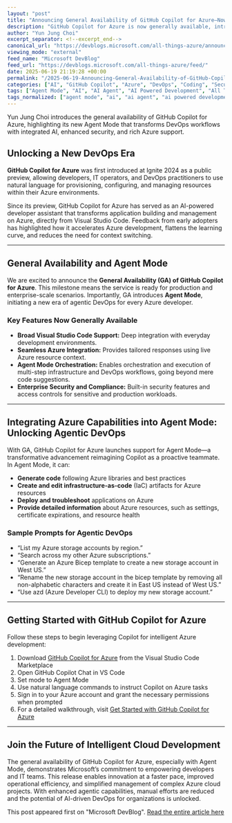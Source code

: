 ```yaml
---
layout: "post"
title: "Announcing General Availability of GitHub Copilot for Azure—Now with Agent Mode"
description: "GitHub Copilot for Azure is now generally available, introducing Agent Mode to empower developers, IT operators, and DevOps practitioners. This release integrates advanced AI capabilities for resource provisioning, infrastructure management, and DevOps workflows in Azure environments, supporting Visual Studio Code and enterprise security requirements."
author: "Yun Jung Choi"
excerpt_separator: <!--excerpt_end-->
canonical_url: "https://devblogs.microsoft.com/all-things-azure/announcing-general-availability-of-github-copilot-for-azure-now-with-agent-mode/"
viewing_mode: "external"
feed_name: "Microsoft DevBlog"
feed_url: "https://devblogs.microsoft.com/all-things-azure/feed/"
date: 2025-06-19 21:19:28 +00:00
permalink: "/2025-06-19-Announcing-General-Availability-of-GitHub-Copilot-for-AzureNow-with-Agent-Mode.html"
categories: ["AI", "GitHub Copilot", "Azure", "DevOps", "Coding", "Security"]
tags: ["Agent Mode", "AI", "AI Agent", "AI Powered Development", "All Things Azure", "App Development", "Appdev", "Application Deployment", "Azure", "Azure Bicep", "Azure Developer CLI", "Cloud Automation", "Coding", "Copilot Chat", "DevOps", "Enterprise Security", "GitHub Copilot", "IaC", "Infrastructure Management", "News", "Security", "VS", "VS Code"]
tags_normalized: ["agent mode", "ai", "ai agent", "ai powered development", "all things azure", "app development", "appdev", "application deployment", "azure", "azure bicep", "azure developer cli", "cloud automation", "coding", "copilot chat", "devops", "enterprise security", "github copilot", "iac", "infrastructure management", "news", "security", "vs", "vs code"]
---
```


Yun Jung Choi introduces the general availability of GitHub Copilot for Azure, highlighting its new Agent Mode that transforms DevOps workflows with integrated AI, enhanced security, and rich Azure support.<!--excerpt_end-->

## Unlocking a New DevOps Era

**GitHub Copilot for Azure** was first introduced at Ignite 2024 as a public preview, allowing developers, IT operators, and DevOps practitioners to use natural language for provisioning, configuring, and managing resources within their Azure environments.

Since its preview, GitHub Copilot for Azure has served as an AI-powered developer assistant that transforms application building and management on Azure, directly from Visual Studio Code. Feedback from early adopters has highlighted how it accelerates Azure development, flattens the learning curve, and reduces the need for context switching.

---

## General Availability and Agent Mode

We are excited to announce the **General Availability (GA) of GitHub Copilot for Azure**. This milestone means the service is ready for production and enterprise-scale scenarios. Importantly, GA introduces **Agent Mode**, initiating a new era of agentic DevOps for every Azure developer.

### Key Features Now Generally Available

- **Broad Visual Studio Code Support:** Deep integration with everyday development environments.
- **Seamless Azure Integration:** Provides tailored responses using live Azure resource context.
- **Agent Mode Orchestration:** Enables orchestration and execution of multi-step infrastructure and DevOps workflows, going beyond mere code suggestions.
- **Enterprise Security and Compliance:** Built-in security features and access controls for sensitive and production workloads.

---

## Integrating Azure Capabilities into Agent Mode: Unlocking Agentic DevOps

With GA, GitHub Copilot for Azure launches support for Agent Mode—a transformative advancement reimagining Copilot as a proactive teammate. In Agent Mode, it can:

- **Generate code** following Azure libraries and best practices
- **Create and edit infrastructure-as-code** (IaC) artifacts for Azure resources
- **Deploy and troubleshoot** applications on Azure
- **Provide detailed information** about Azure resources, such as settings, certificate expirations, and resource health

### Sample Prompts for Agentic DevOps

- “List my Azure storage accounts by region.”
- “Search across my other Azure subscriptions.”
- “Generate an Azure Bicep template to create a new storage account in West US.”
- “Rename the new storage account in the bicep template by removing all non-alphabetic characters and create it in East US instead of West US.”
- “Use azd (Azure Developer CLI) to deploy my new storage account.”

---

## Getting Started with GitHub Copilot for Azure

Follow these steps to begin leveraging Copilot for intelligent Azure development:

1. Download [GitHub Copilot for Azure](https://marketplace.visualstudio.com/items?itemName=ms-azuretools.vscode-azure-github-copilot) from the Visual Studio Code Marketplace
2. Open GitHub Copilot Chat in VS Code
3. Set mode to Agent Mode
4. Use natural language commands to instruct Copilot on Azure tasks
5. Sign in to your Azure account and grant the necessary permissions when prompted
6. For a detailed walkthrough, visit [Get Started with GitHub Copilot for Azure](https://learn.microsoft.com/en-us/azure/developer/github-copilot-azure/get-started)

---

## Join the Future of Intelligent Cloud Development

The general availability of GitHub Copilot for Azure, especially with Agent Mode, demonstrates Microsoft’s commitment to empowering developers and IT teams. This release enables innovation at a faster pace, improved operational efficiency, and simplified management of complex Azure cloud projects. With enhanced agentic capabilities, manual efforts are reduced and the potential of AI-driven DevOps for organizations is unlocked.

This post appeared first on "Microsoft DevBlog". [Read the entire article here](https://devblogs.microsoft.com/all-things-azure/announcing-general-availability-of-github-copilot-for-azure-now-with-agent-mode/)

